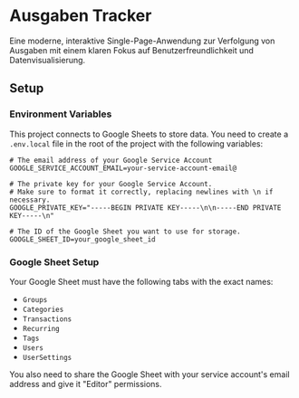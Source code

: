 # Ausgaben Tracker

Eine moderne, interaktive Single-Page-Anwendung zur Verfolgung von Ausgaben mit einem klaren Fokus auf Benutzerfreundlichkeit und Datenvisualisierung.

## Setup

### Environment Variables

This project connects to Google Sheets to store data. You need to create a `.env.local` file in the root of the project with the following variables:

```
# The email address of your Google Service Account
GOOGLE_SERVICE_ACCOUNT_EMAIL=your-service-account-email@

# The private key for your Google Service Account.
# Make sure to format it correctly, replacing newlines with \n if necessary.
GOOGLE_PRIVATE_KEY="-----BEGIN PRIVATE KEY-----\n\n-----END PRIVATE KEY-----\n"

# The ID of the Google Sheet you want to use for storage.
GOOGLE_SHEET_ID=your_google_sheet_id
```

### Google Sheet Setup

Your Google Sheet must have the following tabs with the exact names:
- `Groups`
- `Categories`
- `Transactions`
- `Recurring`
- `Tags`
- `Users`
- `UserSettings`

You also need to share the Google Sheet with your service account's email address and give it "Editor" permissions.
